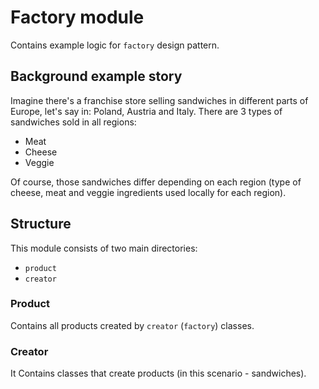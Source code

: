 # Factory module

Contains example logic for `factory` design pattern.

## Background example story

Imagine there's a franchise store selling sandwiches in different parts of Europe,
let's say in: Poland, Austria and Italy.
There are 3 types of sandwiches sold in all regions:

- Meat
- Cheese
- Veggie

Of course, those sandwiches differ depending on each region (type of cheese, meat and veggie ingredients used
locally for each region).

## Structure

This module consists of two main directories:

- `product`
- `creator`

### Product

Contains all products created by `creator` (`factory`) classes.

### Creator

It Contains classes that create products (in this scenario - sandwiches).
